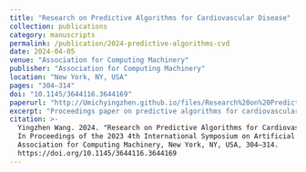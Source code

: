 ```yaml
---
title: "Research on Predictive Algorithms for Cardiovascular Disease"
collection: publications
category: manuscripts
permalink: /publication/2024-predictive-algorithms-cvd
date: 2024-04-05
venue: "Association for Computing Machinery"
publisher: "Association for Computing Machinery"
location: "New York, NY, USA"
pages: "304–314"
doi: "10.1145/3644116.3644169"
paperurl: "http://Umichyingzhen.github.io/files/Research%20on%20Predictive%20Algorithms%20for%20Cardiovascular%20Disease.pdf"
excerpt: "Proceedings paper on predictive algorithms for cardiovascular disease, presented at ISAIMS 2023."
citation: >-
  Yingzhen Wang. 2024. "Research on Predictive Algorithms for Cardiovascular Disease."
  In Proceedings of the 2023 4th International Symposium on Artificial Intelligence for Medicine Science (ISAIMS '23).
  Association for Computing Machinery, New York, NY, USA, 304–314.
  https://doi.org/10.1145/3644116.3644169
---
```

